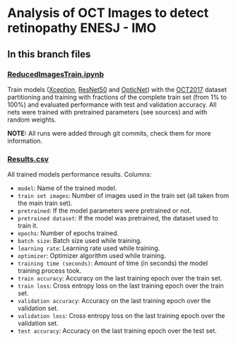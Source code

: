 # Analysis of OCT Images to detect retinopathy ENESJ - IMO

## In this branch files
### [ReducedImagesTrain.ipynb](ReducedImagesTrain.ipynb)

Train models ([Xception](https://arxiv.org/abs/1610.02357), [ResNet50](https://arxiv.org/abs/1512.03385) and [OpticNet](https://ieeexplore.ieee.org/document/8999264)) with the [OCT2017](https://data.mendeley.com/datasets/rscbjbr9sj/2) dataset partitioning and training with fractions of the complete train set (from 1% to 100%) and evaluated performance with test and validation accuracy. All nets were trained with pretrained parameters (see sources) and with random weights.

**NOTE:** All runs were added through git commits, check them for more information.

### [Results.csv](Results.csv)
All trained models performance results.
Columns:
 - `model`: Name of the trained model.
 - `train set images`: Number of images used in the train set (all taken from the main train set).
 - `pretrained`: If the model parameters were pretrained or not.
 - `pretrained dataset`: If the model was pretrained, the dataset used to train it.
 - `epochs`: Number of epochs trained.
 - `batch size`: Batch size used while training.
 - `learning rate`: Learning rate used while training.
 - `optimizer`: Optimizer algorithm used while training.
 - `training time (seconds)`: Amount of time (in seconds) the model training process took.
 - `train accuracy`: Accuracy on the last training epoch over the train set.
 - `train loss`: Cross entropy loss on the last training epoch over the train set.
- `validation accuracy`: Accuracy on the last training epoch over the validation set.
 - `validation loss`: Cross entropy loss on the last training epoch over the validation set. 
 - `test accuracy`: Accuracy on the last training epoch over the test set.
